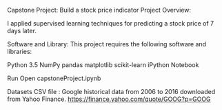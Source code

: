 
Capstone Project: Build a stock price indicator
Project Overview:

I applied supervised learning techniques for predicting a stock price of 7 days later.

Software and Library:
This project requires the following software and libraries:

Python 3.5
NumPy
pandas
matplotlib
scikit-learn
iPython Notebook

Run
Open capstoneProject.ipynb

Datasets
CSV file : Google historical data from 2006 to 2016 downloaded from Yahoo Finance. 
https://finance.yahoo.com/quote/GOOG?p=GOOG


